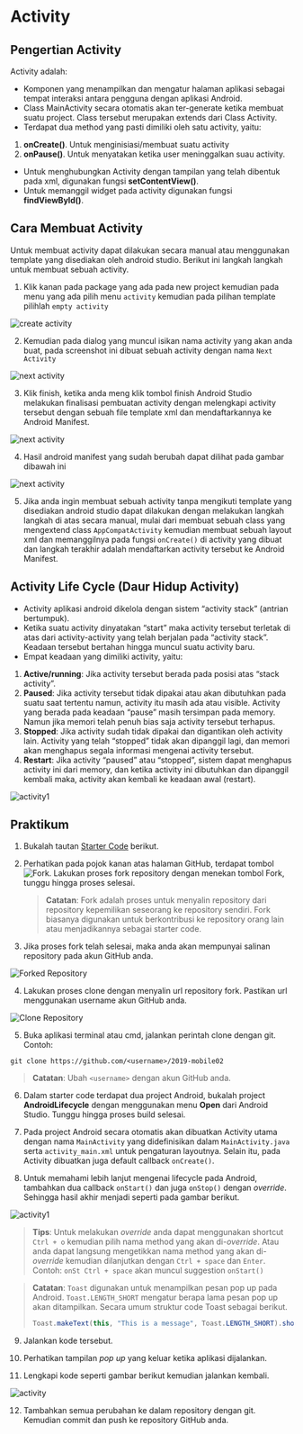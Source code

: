 # Activity

## Pengertian Activity

Activity adalah:

-	Komponen yang menampilkan dan mengatur halaman aplikasi sebagai tempat
	interaksi antara pengguna dengan aplikasi Android.
-	Class MainActivity secara otomatis akan ter-generate ketika membuat suatu
	project. Class tersebut merupakan extends dari Class Activity.
-	Terdapat dua method yang pasti dimiliki oleh satu activity, yaitu:
  1. **onCreate()**. Untuk menginisiasi/membuat suatu activity
  2. **onPause()**. Untuk menyatakan ketika user meninggalkan suau activity.
-	Untuk menghubungkan Activity dengan tampilan yang telah dibentuk pada xml,
	digunakan fungsi **setContentView()**.
-	Untuk memanggil widget pada activity digunakan fungsi **findViewById()**.

## Cara Membuat Activity

Untuk membuat activity dapat dilakukan secara manual atau menggunakan template
yang disediakan oleh android studio. Berikut ini langkah langkah untuk membuat
sebuah activity.

1. Klik kanan pada package yang ada pada new project kemudian pada menu yang ada
   pilih menu `activity` kemudian pada pilihan template pilihlah `empty
   activity`

  ![create activity](images/02-create-activity.png)

2. Kemudian pada dialog yang muncul isikan nama activity yang akan anda buat,
   pada screenshot ini dibuat sebuah activity dengan nama `Next Activity`

  ![next activity](images/02-create-activity-step2.png)

3. Klik finish, ketika anda meng klik tombol finish Android Studio melakukan
   finalisasi pembuatan activity dengan melengkapi activity tersebut dengan
   sebuah file template xml dan mendaftarkannya ke Android Manifest.

  ![next activity](images/02-create-activity-step3.png)

4. Hasil android manifest yang sudah berubah dapat dilihat pada gambar dibawah ini

  ![next activity](images/02-create-activity-step4.png)

5. Jika anda ingin membuat sebuah activity tanpa mengikuti template yang
   disediakan android studio dapat dilakukan dengan melakukan langkah langkah di
   atas secara manual, mulai dari membuat sebuah class yang mengextend class
   `AppCompatActivity` kemudian membuat sebuah layout xml dan memanggilnya pada
   fungsi `onCreate()` di activity yang dibuat dan langkah terakhir adalah
   mendaftarkan activity tersebut ke Android Manifest.

## Activity Life Cycle (Daur Hidup Activity)

-	Activity aplikasi android dikelola dengan sistem “activity stack” (antrian
	bertumpuk).
-	Ketika suatu activity dinyatakan “start” maka activity tersebut terletak di
	atas dari activity-activity yang telah berjalan pada “activity stack”. Keadaan
	tersebut bertahan hingga muncul suatu activity baru.
-	Empat keadaan yang dimiliki activity, yaitu:
  1.	**Active/running**: Jika activity tersebut berada pada posisi atas
      “stack activity”.
  2. **Paused**: Jika activity tersebut tidak dipakai atau akan dibutuhkan
     pada suatu saat tertentu namun, activity itu masih ada atau visible.
     Activity yang berada pada keadaan “pause” masih tersimpan pada memory.
     Namun jika memori telah penuh bias saja activity tersebut terhapus.
  3. **Stopped**: Jika activity sudah tidak dipakai dan digantikan oleh
     activity lain. Activity yang telah “stopped” tidak akan dipanggil lagi,
     dan memori akan menghapus segala informasi mengenai activity tersebut.
  4. **Restart**: Jika activity “paused” atau “stopped”, sistem dapat
     menghapus activity ini dari memory, dan ketika activity ini dibutuhkan
     dan dipanggil kembali maka, activity akan kembali ke keadaan awal
     (restart).

![activity1](images/life_cyccle_activity.png)


## Praktikum

1. Bukalah tautan [Starter Code](https://github.com/polinema-mobile/2019-mobile02) berikut.

2. Perhatikan pada pojok kanan atas halaman GitHub, terdapat tombol
   ![Fork](./images/fork.png). Lakukan proses fork repository dengan menekan
   tombol Fork, tunggu hingga proses selesai.

   > **Catatan**: Fork adalah proses untuk menyalin repository dari repository
   > kepemilikan seseorang ke repository sendiri. Fork biasanya digunakan untuk
   > berkontribusi ke repository orang lain atau menjadikannya sebagai starter
   > code.

3. Jika proses fork telah selesai, maka anda akan mempunyai salinan repository
   pada akun GitHub anda.

  ![Forked Repository](./images/forked-repository.png)

4. Lakukan proses clone dengan menyalin url repository fork. Pastikan url
   menggunakan username akun GitHub anda.

  ![Clone Repository](./images/clone.png)

5. Buka aplikasi terminal atau cmd, jalankan perintah clone dengan git. Contoh:

  ```
  git clone https://github.com/<username>/2019-mobile02

  ```

  > **Catatan**: Ubah `<username>` dengan akun GitHub anda.

6. Dalam starter code terdapat dua project Android, bukalah project
   **AndroidLifecycle** dengan menggunakan menu **Open** dari Android Studio.
   Tunggu hingga proses build selesai.

7. Pada project Android secara otomatis akan dibuatkan Activity utama dengan
   nama `MainActivity` yang didefinisikan dalam `MainActivity.java` serta
   `activity_main.xml` untuk pengaturan layoutnya. Selain itu, pada Activity
   dibuatkan juga default callback `onCreate()`.

8. Untuk memahami lebih lanjut mengenai lifecycle pada Android, tambahkan dua
   callback `onStart()` dan juga `onStop()` dengan *override*. Sehingga hasil
   akhir menjadi seperti pada gambar berikut.

  ![activity1](images/activity1.jpg)

  > **Tips**: Untuk melakukan *override* anda dapat menggunakan shortcut `Ctrl + o`
  > kemudian pilih nama method yang akan di-*override*. Atau anda dapat
  > langsung mengetikkan nama method yang akan di-*override* kemudian dilanjutkan
  > dengan `Ctrl + space` dan `Enter`. Contoh: `onSt Ctrl + space` akan muncul suggestion
  > `onStart()`

  > **Catatan**: `Toast` digunakan untuk menampilkan pesan pop up pada Android.
  > `Toast.LENGTH_SHORT` mengatur berapa lama pesan pop up akan ditampilkan.
  > Secara umum struktur code Toast sebagai berikut.
  >
  > ```java
  > Toast.makeText(this, "This is a message", Toast.LENGTH_SHORT).show();
  > ```

9. Jalankan kode tersebut.

10. Perhatikan tampilan *pop up* yang keluar ketika aplikasi dijalankan.

11. Lengkapi kode seperti gambar berikut kemudian jalankan kembali.

  ![activity](images/avtivity2.jpg)

12. Tambahkan semua perubahan ke dalam repository dengan git. Kemudian commit
    dan push ke repository GitHub anda.
